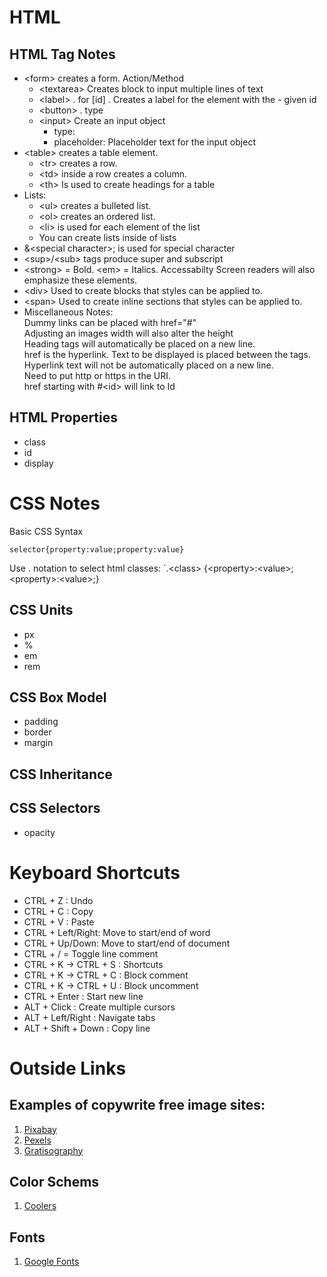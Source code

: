 # HTML  

## HTML Tag Notes
- \<form\> creates a form. Action/Method  
  - \<textarea\>  Creates block to input multiple lines of text  
  - \<label\> . for [id] . Creates a label for the element with the - given id  
  - \<button\>  . type   
  - \<input\> Create an input object
    - type:     
    - placeholder: Placeholder text for the input object
- \<table\> creates a table element. 
  - \<tr\> creates a row. 
  - \<td\> inside a row creates a column. 
  - \<th\> Is used to create headings for a table
- Lists: 
  - \<ul\> creates a bulleted list. 
  - \<ol\> creates an ordered list.
  - \<li\> is used for each element of the list   
  - You can create lists inside of lists 
- &\<special character\>; is used for special character 
- \<sup\>/\<sub\> tags produce super and subscript 
- \<strong\> = Bold. \<em\> = Italics. Accessabilty Screen readers will also emphasize these elements.
- \<div\> Used to create blocks that styles can be applied to.   
- \<span\> Used to create inline sections that styles can be applied to.
- Miscellaneous Notes:  
    Dummy links can be placed with href="#"   
    Adjusting an images width will also alter the height   
    Heading tags will automatically be placed on a new line.   
    href is the hyperlink. Text to be displayed is placed between the tags.   
    Hyperlink text will not be automatically placed on a new line.   
    Need to put http or https in the URI.  
    href starting with #\<id\> will link to Id

## HTML Properties
  - class
  - id
  - display

# CSS Notes
Basic CSS Syntax  

`selector{property:value;property:value}`

Use . notation to select html classes: `.\<class\> {\<property\>:\<value\>;\<property\>:\<value\>;}

## CSS Units
- px
- %
- em
- rem

## CSS Box Model
- padding
- border
- margin


## CSS Inheritance

## CSS Selectors
- opacity

# Keyboard Shortcuts
- CTRL + Z : Undo
- CTRL + C : Copy
- CTRL + V : Paste
- CTRL + Left/Right: Move to start/end of word
- CTRL + Up/Down: Move to start/end of document
- CTRL + / = Toggle line comment
- CTRL + K -> CTRL + S : Shortcuts
- CTRL + K -> CTRL + C : Block comment
- CTRL + K -> CTRL + U : Block uncomment
- CTRL + Enter : Start new line
- ALT + Click : Create multiple cursors
- ALT + Left/Right : Navigate tabs
- ALT + Shift + Down : Copy line

# Outside Links
## Examples of copywrite free image sites: 
1. [Pixabay](https://pixabay.com/) 
2. [Pexels](https://www.pexels.com/)
3. [Gratisography](https://gratisography.com/)

## Color Schems
1. [Coolers](https://coolors.co/)

## Fonts
1. [Google Fonts](fonts.google.com)



